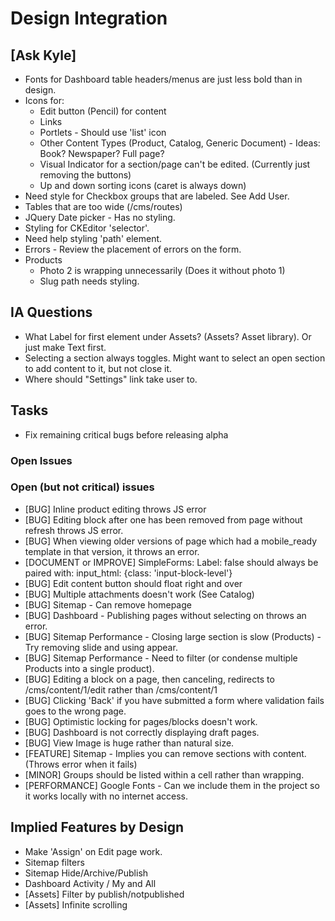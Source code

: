 # Design Integration

## [Ask Kyle]

* Fonts for Dashboard table headers/menus are just less bold than in design.
* Icons for:
    - Edit button (Pencil) for content
    - Links
    - Portlets - Should use 'list' icon
    - Other Content Types (Product, Catalog, Generic Document) - Ideas: Book? Newspaper? Full page?
    - Visual Indicator for a section/page can't be edited. (Currently just removing the buttons)
    - Up and down sorting icons (caret is always down)
* Need style for Checkbox groups that are labeled. See Add User.
* Tables that are too wide (/cms/routes)
* JQuery Date picker - Has no styling.
* Styling for CKEditor 'selector'.
* Need help styling 'path' element.
* Errors - Review the placement of errors on the form.
* Products
    - Photo 2 is wrapping unnecessarily (Does it without photo 1)
    - Slug path needs styling.

## IA Questions

* What Label for first element under Assets? (Assets? Asset library). Or just make Text first.
* Selecting a section always toggles. Might want to select an open section to add content to it, but not close it.
* Where should "Settings" link take user to.

## Tasks

* Fix remaining critical bugs before releasing alpha

### Open Issues

### Open (but not critical) issues

* [BUG] Inline product editing throws JS error
* [BUG] Editing block after one has been removed from page without refresh throws JS error.
* [BUG] When viewing older versions of page which had a mobile_ready template in that version, it throws an error.
* [DOCUMENT or IMPROVE] SimpleForms: Label: false should always be paired with: input_html: {class: 'input-block-level'}
* [BUG] Edit content button should float right and over
* [BUG] Multiple attachments doesn't work (See Catalog)
* [BUG] Sitemap - Can remove homepage
* [BUG] Dashboard - Publishing pages without selecting on throws an error.
* [BUG] Sitemap Performance - Closing large section is slow (Products)   - Try removing slide and using appear.
* [BUG] Sitemap Performance - Need to filter (or condense multiple Products into a single product).
* [BUG] Editing a block on a page, then canceling, redirects to /cms/content/1/edit rather than /cms/content/1
* [BUG] Clicking 'Back' if you have submitted a form where validation fails goes to the wrong page.
* [BUG] Optimistic locking for pages/blocks doesn't work.
* [BUG] Dashboard is not correctly displaying draft pages.
* [BUG] View Image is huge rather than natural size.
* [FEATURE] Sitemap - Implies you can remove sections with content. (Throws error when it fails)
* [MINOR] Groups should be listed within a cell rather than wrapping.
* [PERFORMANCE] Google Fonts - Can we include them in the project so it works locally with no internet access.


## Implied Features by Design

* Make 'Assign' on Edit page work.
* Sitemap filters
* Sitemap Hide/Archive/Publish
* Dashboard Activity / My and All
* [Assets] Filter by publish/notpublished
* [Assets] Infinite scrolling





